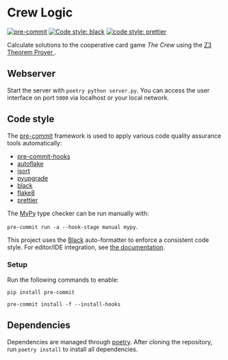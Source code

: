 # Crew Logic

[![pre-commit](https://img.shields.io/badge/pre--commit-enabled-brightgreen?logo=pre-commit)](https://github.com/pre-commit/pre-commit)
[![Code style: black](https://img.shields.io/badge/code%20style-black-000000.svg)](https://github.com/psf/black)
[![code style: prettier](https://img.shields.io/badge/code_style-prettier-ff69b4.svg?style=flat-square)](https://github.com/prettier/prettier)

Calculate solutions to the cooperative card game _The Crew_ using
the [Z3 Theorem Prover ](https://github.com/Z3Prover/z3/).

## Webserver

Start the server with `poetry python server.py`.
You can access the user interface on port `5000` via localhost or your local
network.

## Code style

The [pre-commit](https://pre-commit.com/) framework is used to apply various code
quality assurance tools automatically:

- [pre-commit-hooks](https://github.com/pre-commit/pre-commit-hooks)
- [autoflake](https://github.com/PyCQA/autoflake)
- [isort](https://github.com/PyCQA/isort)
- [pyupgrade](https://github.com/asottile/pyupgrade)
- [black](https://github.com/psf/black)
- [flake8](https://github.com/PyCQA/flake8)
- [prettier](https://github.com/pre-commit/mirrors-prettier)

The [MyPy](https://github.com/pre-commit/mirrors-mypy/)
type checker can be run manually with:

`pre-commit run -a --hook-stage manual mypy`.

This project uses the [Black](https://github.com/psf/black) auto-formatter to enforce a
consistent code style. For editor/IDE integration, see
[the documentation](https://black.readthedocs.io/en/stable/integrations/editors.html).

### Setup

Run the following commands to enable:

`pip install pre-commit`

`pre-commit install -f --install-hooks`

## Dependencies

Dependencies are managed through [poetry](https://python-poetry.org).
After cloning the repository, run `poetry install` to install all dependencies.
